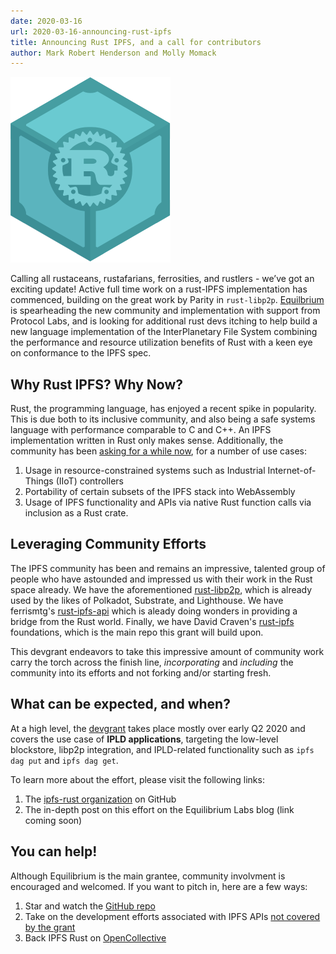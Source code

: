 ```yaml
---
date: 2020-03-16
url: 2020-03-16-announcing-rust-ipfs
title: Announcing Rust IPFS, and a call for contributors
author: Mark Robert Henderson and Molly Momack
---
```


![Rust IPFS Logo](https://github.com/ipfs-rust/logo/raw/master/rust-ipfs-logo-256w.png)

Calling all rustaceans, rustafarians, ferrosities, and rustlers - we’ve got an exciting update!
Active full time work on a rust-IPFS implementation has commenced, building on the great work by
Parity in `rust-libp2p`. [Equilbrium](https://equilibrium.co) is spearheading the new community and
implementation with support from Protocol Labs, and is looking for additional rust devs itching
to help build a new language implementation of the InterPlanetary File System combining the
performance and resource utilization benefits of Rust with a keen eye on conformance to the IPFS spec.

## Why Rust IPFS? Why Now?

Rust, the programming language, has enjoyed a recent spike in popularity. This is due both to its
inclusive community, and also being a safe systems language with performance comparable to C and
C++. An IPFS implementation written in Rust only makes sense. Additionally, the community has been
[asking for a while now](https://github.com/ipfs/notes/issues/363), for a number of use cases:

1. Usage in resource-constrained systems such as Industrial Internet-of-Things (IIoT) controllers
2. Portability of certain subsets of the IPFS stack into WebAssembly
3. Usage of IPFS functionality and APIs via native Rust function calls via inclusion as a Rust crate.

## Leveraging Community Efforts

The IPFS community has been and remains an impressive, talented group of people who have
astounded and impressed us with their work in the Rust space already. We have the aforementioned
[rust-libp2p](https://github.com/libp2p/rust-libp2p), which is already used by the likes of
Polkadot, Substrate, and Lighthouse. We have ferrismtg's
[rust-ipfs-api](https://github.com/ferristseng/rust-ipfs-api) which is aleady doing wonders in
providing a bridge from the Rust world. Finally, we have David Craven's
[rust-ipfs](https://github.com/ipfs-rust/rust-ipfs) foundations, which is the main repo this grant will build upon.

This devgrant endeavors to take this impressive amount of community work carry the torch across
the finish line, _incorporating_ and _including_ the community into its efforts and not forking
and/or starting fresh.

## What can be expected, and when?

At a high level, the [devgrant](https://github.com/ipfs/devgrants/tree/master/open-grants/ipfs-rust)
takes place mostly over early Q2 2020 and covers the use case of **IPLD applications**,
targeting the low-level blockstore, libp2p integration, and IPLD-related functionality
such as `ipfs dag put` and `ipfs dag get`. 

To learn more about the effort, please visit the following links:

1. The [ipfs-rust organization](https://github.com/orgs/ipfs-rust) on GitHub
2. The in-depth post on this effort on the Equilibrium Labs blog (link coming soon)

## You can help!

Although Equilibrium is the main grantee, community involvment is encouraged and welcomed. If you
want to pitch in, here are a few ways:

1. Star and watch the [GitHub repo](https://github.com/ipfs-rust/rust-ipfs)
2. Take on the development efforts associated with IPFS APIs [not covered by the grant](https://github.com/ipfs-rust/ipfs-rust-conformance/issues?q=is%3Aopen+is%3Aissue+label%3A%22help+wanted%22)
3. Back IPFS Rust on [OpenCollective](https://opencollective.com/ipfs-rust)

